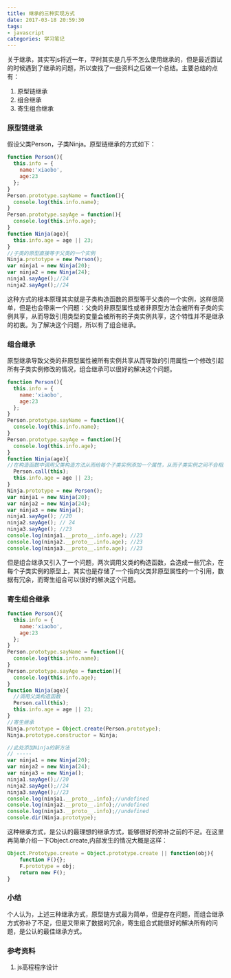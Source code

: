 ```yaml
---
title: 继承的三种实现方式
date: 2017-03-18 20:59:30
tags:
- javascript
categories: 学习笔记
---
```


关于继承，其实写js将近一年，平时其实是几乎不怎么使用继承的，但是最近面试的时候遇到了继承的问题，所以查找了一些资料之后做一个总结。主要总结的点有：
1. 原型链继承
2. 组合继承
3. 寄生组合继承
<!--more-->

### 原型链继承
假设父类Person，子类Ninja。原型链继承的方式如下：

```js
function Person(){
  this.info = {
    name:'xiaobo',
    age:23
  };
}
Person.prototype.sayName = function(){
  console.log(this.info.name);
}
Person.prototype.sayAge = function(){
  console.log(this.info.age);
}
function Ninja(age){
  this.info.age = age || 23;
}
//子类的原型直接等于父类的一个实例
Ninja.prototype = new Person();
var ninja1 = new Ninja(20);
var ninja2 = new Ninja(24);
ninja1.sayAge();//24
ninja2.sayAge();//24
```

这种方式的根本原理其实就是子类构造函数的原型等于父类的一个实例，这样很简单，但是也会带来一个问题：父类的非原型属性或者非原型方法会被所有子类的实例共享，从而导致引用类型的变量会被所有的子类实例共享，这个特性并不是继承的初衷。为了解决这个问题，所以有了组合继承。

### 组合继承
原型继承导致父类的非原型属性被所有实例共享从而导致的引用属性一个修改引起所有子类实例修改的情况，组合继承可以很好的解决这个问题。

```js
function Person(){
  this.info = {
    name:'xiaobo',
    age:23
  };
}
Person.prototype.sayName = function(){
  console.log(this.info.name);
}
Person.prototype.sayAge = function(){
  console.log(this.info.age);
}
function Ninja(age){
//在构造函数中调用父类构造方法从而给每个子类实例添加一个属性，从而子类实例之间不会相互影响
  Person.call(this);
  this.info.age = age || 23;
}
Ninja.prototype = new Person();
var ninja1 = new Ninja(20);
var ninja2 = new Ninja(24);
var ninja3 = new Ninja();
ninja1.sayAge(); //20
ninja2.sayAge(); // 24
ninja3.sayAge(); //23
console.log(ninja1.__proto__.info.age); //23
console.log(ninja2.__proto__.info.age); //23
console.log(ninja3.__proto__.info.age); //23
```

但是组合继承又引入了一个问题，两次调用父类的构造函数，会造成一些冗余，在每个子类实例的原型上，其实也是存储了一个指向父类非原型属性的一个引用，数据有冗余，而寄生组合可以很好的解决这个问题。

### 寄生组合继承

```js
function Person(){
  this.info = {
    name:'xiaobo',
    age:23
  };
}
Person.prototype.sayName = function(){
  console.log(this.info.name);
}
Person.prototype.sayAge = function(){
  console.log(this.info.age);
}
function Ninja(age){
  //调用父类构造函数
  Person.call(this);
  this.info.age = age || 23;
}
//寄生继承
Ninja.prototype = Object.create(Person.prototype);
Ninja.prototype.constructor = Ninja;

//此处添加Ninja的新方法
// -----
var ninja1 = new Ninja(20);
var ninja2 = new Ninja(24);
var ninja3 = new Ninja();
ninja1.sayAge();//20
ninja2.sayAge();//24
ninja3.sayAge();//23
console.log(ninja1.__proto__.info);//undefined
console.log(ninja2.__proto__.info);//undefined
console.log(ninja3.__proto__.info);//undefined
console.dir(Ninja.prototype);
```

这种继承方式，是公认的最理想的继承方式，能够很好的弥补之前的不足。在这里再简单介绍一下Object.create,内部发生的情况大概是这样：

```js
Object.Prototype.create = Object.prototype.create || function(obj){
    function F(){};
    F.prototype = obj;
    return new F();
}
```

### 小结
个人认为，上述三种继承方式，原型链方式最为简单，但是存在问题，而组合继承方式弥补了不足，但是又带来了数据的冗余，寄生组合式能很好的解决所有的问题，是公认的最佳继承方式。

### 参考资料
1. js高程程序设计
